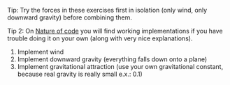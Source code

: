 Tip: Try the forces in these exercises first in isolation (only wind, only downward gravity) before combining them.

Tip 2: On [Nature of code](http://natureofcode.com/book/chapter-2-forces/#chapter02_example6) you will find working implementations if you have trouble doing it on your own (along with very nice explanations).

1. Implement wind
1. Implement downward gravity (everything falls down onto a plane)
1. Implement gravitational attraction (use your own gravitational constant, because real gravity is really small e.x.: 0.1)
